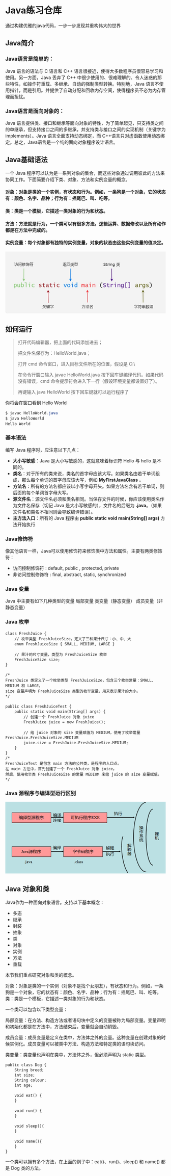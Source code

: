 # Java练习仓库
通过构建优雅的java代码，一步一步发现并重构伟大的世界

## Java简介
### Java语言是简单的：

Java 语言的语法与 C 语言和 C++ 语言很接近，使得大多数程序员很容易学习和使用。另一方面，Java 丢弃了 C++ 中很少使用的、很难理解的、令人迷惑的那些特性，如操作符重载、多继承、自动的强制类型转换。特别地，Java 语言不使用指针，而是引用。并提供了自动分配和回收内存空间，使得程序员不必为内存管理而担忧。

### Java语言是面向对象的：

Java 语言提供类、接口和继承等面向对象的特性，为了简单起见，只支持类之间的单继承，但支持接口之间的多继承，并支持类与接口之间的实现机制（关键字为 implements）。Java 语言全面支持动态绑定，而 C++语言只对虚函数使用动态绑定。总之，Java语言是一个纯的面向对象程序设计语言。

## Java基础语法
一个 Java 程序可以认为是一系列对象的集合，而这些对象通过调用彼此的方法来协同工作。下面简要介绍下类、对象、方法和实例变量的概念。

#### 对象：对象是类的一个实例，有状态和行为。例如，一条狗是一个对象，它的状态有：颜色、名字、品种；行为有：摇尾巴、叫、吃等。
#### 类：类是一个模板，它描述一类对象的行为和状态。
#### 方法：方法就是行为，一个类可以有很多方法。逻辑运算、数据修改以及所有动作都是在方法中完成的。
#### 实例变量：每个对象都有独特的实例变量，对象的状态由这些实例变量的值决定。
![](img/1.jpg)

## 如何运行
> 打开代码编辑器，把上面的代码添加进去；
>
> 把文件名保存为：HelloWorld.java；
>
> 打开 cmd 命令窗口，进入目标文件所在的位置，假设是 C:\
>
> 在命令行窗口输入 javac HelloWorld.java 按下回车键编译代码。如果代码没有错误，cmd 命令提示符会进入下一行（假设环境变量都设置好了）。
>
> 再键输入 java HelloWorld 按下回车键就可以运行程序了

你将会在窗口看到 Hello World

```java
$ javac HelloWorld.java
$ java HelloWorld 
Hello World
```

### 基本语法

编写 Java 程序时，应注意以下几点：

- **大小写敏感**：Java 是大小写敏感的，这就意味着标识符 Hello 与 hello 是不同的。
- **类名**：对于所有的类来说，类名的首字母应该大写。如果类名由若干单词组成，那么每个单词的首字母应该大写，例如 **MyFirstJavaClass** 。
- **方法名**：所有的方法名都应该以小写字母开头。如果方法名含有若干单词，则后面的每个单词首字母大写。
- **源文件名**：源文件名必须和类名相同。当保存文件的时候，你应该使用类名作为文件名保存（切记 Java 是大小写敏感的），文件名的后缀为 **.java**。（如果文件名和类名不相同则会导致编译错误）。
- **主方法入口**：所有的 Java 程序由 **public static void main(String[] args)** 方法开始执行


### Java修饰符
像其他语言一样，Java可以使用修饰符来修饰类中方法和属性。主要有两类修饰符：

- 访问控制修饰符 : default, public , protected, private
- 非访问控制修饰符 : final, abstract, static, synchronized

### Java 变量
Java 中主要有如下几种类型的变量
局部变量
类变量（静态变量）
成员变量（非静态变量）

### Java 枚举
```
class FreshJuice {
    // 枚举类型 FreshJuiceSize，定义了三种果汁尺寸：小、中、大
    enum FreshJuiceSize { SMALL, MEDIUM, LARGE }
    
    // 果汁的尺寸变量，类型为 FreshJuiceSize 枚举
    FreshJuiceSize size;
}

/*
FreshJuice 类定义了一个枚举类型 FreshJuiceSize，包含三个枚举常量：SMALL、MEDIUM 和 LARGE。
size 变量声明为 FreshJuiceSize 类型的枚举变量，用来表示果汁的大小。
*/

public class FreshJuiceTest {
    public static void main(String[] args) {
        // 创建一个 FreshJuice 对象 juice
        FreshJuice juice = new FreshJuice();
        
        // 给 juice 对象的 size 变量赋值为 MEDIUM，使用了枚举常量 FreshJuice.FreshJuiceSize.MEDIUM
        juice.size = FreshJuice.FreshJuiceSize.MEDIUM;
    }
}
/*
FreshJuiceTest 是包含 main 方法的公共类，是程序的入口点。
在 main 方法中，首先创建了一个 FreshJuice 对象 juice。
然后，使用枚举类 FreshJuiceSize 的常量 MEDIUM 来给 juice 的 size 变量赋值。
*/
```

###  Java 源程序与编译型运行区别
![](img/2.png)

## Java 对象和类
Java作为一种面向对象语言。支持以下基本概念：
- 多态
- 继承
- 封装
- 抽象
- 类
- 对象
- 实例
- 方法
- 重载

本节我们重点研究对象和类的概念。

对象：对象是类的一个实例（对象不是找个女朋友），有状态和行为。例如，一条狗是一个对象，它的状态有：颜色、名字、品种；行为有：摇尾巴、叫、吃等。
类：类是一个模板，它描述一类对象的行为和状态。

一个类可以包含以下类型变量：

局部变量：在方法、构造方法或者语句块中定义的变量被称为局部变量。变量声明和初始化都是在方法中，方法结束后，变量就会自动销毁。

成员变量：成员变量是定义在类中，方法体之外的变量。这种变量在创建对象的时候实例化。成员变量可以被类中方法、构造方法和特定类的语句块访问。

类变量：类变量也声明在类中，方法体之外，但必须声明为 static 类型。

```
public class Dog {
    String breed;
    int size;
    String colour;
    int age;
 
    void eat() {
    }
 
    void run() {
    }
 
    void sleep(){
    }
 
    void name(){
    }
}
```

一个类可以拥有多个方法，在上面的例子中：eat()、run()、sleep() 和 name() 都是 Dog 类的方法。